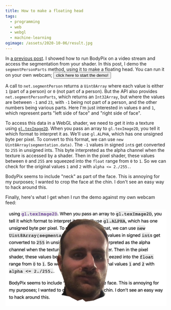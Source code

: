 ```yaml
---
title: How to make a floating head
tags:
  - programming
  - web
  - webgl
  - machine-learning
ogimage: /assets/2020-10-06/result.jpg
---
```


In [a previous post](/2020/09/24/using-bodypix-segmentation-in-a-webgl-shader/).
I showed how to run BodyPix on a video stream
and access the segmentation from your shader.
In this post,
I demo the `segmentPersonParts` method,
using it to make a floating head.
You can run it on your own webcam;
<button onclick="main(); this.onclick=null">click here to start the demo!</button>

A call to `net.segmentPerson` returns a `Uint8Array`
where each value is either `1` (part of a person)
or `0` (not part of a person).
But the API also provides `net.segmentPersonParts`,
which returns an `Int32Array`,
but where the values are between `-1` and `23`,
with `-1` being not part of a person,
and the other numbers being various parts.
Here I'm just interested in values `0` and `1`,
which represent parts "left side of face" and "right side of face".

To access this data in a WebGL shader,
we need to get it into a texture using [`gl.texImage2D`](https://developer.mozilla.org/en-US/docs/Web/API/WebGLRenderingContext/texImage2D).
When you pass an array to `gl.texImage2D`,
you tell it which format to interpret it as.
We'll use `gl.ALPHA`, which has one unsigned byte per pixel.
To convert to this format, we can use `new Uint8Array(segmentation.data)`.
The `-1` values in signed `int`s get converted to `255` in unsigned ints.
This byte interpreted as the alpha channel when the texture is accessed by a shader.
Then in the pixel shader, these values between `0` and `255`
are squeezed into the `float` range from `0` to `1`.
So we can check for the original values `1` and `2` with
`alpha <= 2./255.`.

BodyPix seems to include "neck" as part of the face.
This is annoying for my purposes;
I wanted to crop the face at the chin.
I don't see an easy way to hack around this.

Finally, here's what I get when I run the demo against my own webcam feed:

<p><img src="/assets/2020-10-06/result.jpg"/></p>

<canvas id="display" style="position: fixed; bottom: 0; right: 0;"></canvas>

<script src="https://cdn.jsdelivr.net/npm/@tensorflow/tfjs@2.4"></script>

<script src="https://cdn.jsdelivr.net/npm/@tensorflow-models/body-pix@2.0"></script>

<script id="fragment-shader" type="glsl">
  precision mediump float;

  uniform sampler2D frame;
  uniform sampler2D mask;

  uniform float texWidth;
  uniform float texHeight;

  void main(void) {
    vec2 texCoord = vec2(gl_FragCoord.x/texWidth, 1.0 - (gl_FragCoord.y/texHeight));
    //gl_FragColor = texture2D(mask, texCoord);
    gl_FragColor = vec4(texture2D(frame, texCoord).rgb, texture2D(mask, texCoord).a <= 2./255. ? 1. : 0.);
  }
</script>
<video id="webcam" style="display: none;"></video>

<script>
  const webcamVideoEl = document.getElementById('webcam');
  const displayCanvasEl = document.getElementById("display");
  const gl = displayCanvasEl.getContext("webgl", { premultipliedAlpha: false });

  const vs = gl.createShader(gl.VERTEX_SHADER);
  gl.shaderSource(vs, 'attribute vec2 c; void main(void) { gl_Position=vec4(c, 0.0, 1.0); }');
  gl.compileShader(vs);

  const fs = gl.createShader(gl.FRAGMENT_SHADER);
  gl.shaderSource(fs, document.getElementById("fragment-shader").innerText);
  gl.compileShader(fs);
  if (!gl.getShaderParameter(fs, gl.COMPILE_STATUS)) {
    console.error(gl.getShaderInfoLog(fs));
  }

  const prog = gl.createProgram();
  gl.attachShader(prog, vs);
  gl.attachShader(prog, fs);
  gl.linkProgram(prog);
  gl.useProgram(prog);

  const vb = gl.createBuffer();
  gl.bindBuffer(gl.ARRAY_BUFFER, vb);
  gl.bufferData(gl.ARRAY_BUFFER, new Float32Array([ -1,1,  -1,-1,  1,-1,  1,1 ]), gl.STATIC_DRAW);

  const coordLoc = gl.getAttribLocation(prog, 'c');
  gl.vertexAttribPointer(coordLoc, 2, gl.FLOAT, false, 0, 0);
  gl.enableVertexAttribArray(coordLoc);

  gl.activeTexture(gl.TEXTURE0);
  const frame = gl.createTexture();
  gl.bindTexture(gl.TEXTURE_2D, frame);
  gl.texParameteri(gl.TEXTURE_2D, gl.TEXTURE_WRAP_S, gl.CLAMP_TO_EDGE);
  gl.texParameteri(gl.TEXTURE_2D, gl.TEXTURE_WRAP_T, gl.CLAMP_TO_EDGE);
  gl.texParameteri(gl.TEXTURE_2D, gl.TEXTURE_MIN_FILTER, gl.LINEAR);

  gl.activeTexture(gl.TEXTURE1);
  const background = gl.createTexture();
  gl.bindTexture(gl.TEXTURE_2D, background);
  gl.texParameteri(gl.TEXTURE_2D, gl.TEXTURE_WRAP_S, gl.CLAMP_TO_EDGE);
  gl.texParameteri(gl.TEXTURE_2D, gl.TEXTURE_WRAP_T, gl.CLAMP_TO_EDGE);
  gl.texParameteri(gl.TEXTURE_2D, gl.TEXTURE_MIN_FILTER, gl.LINEAR);

  const frameTexLoc = gl.getUniformLocation(prog, "frame");
  const maskTexLoc = gl.getUniformLocation(prog, "mask");
  const texWidthLoc = gl.getUniformLocation(prog, "texWidth");
  const texHeightLoc = gl.getUniformLocation(prog, "texHeight");

  async function main() {
    const stream = await navigator.mediaDevices.getUserMedia({ video: { facingMode: 'user' } });
    webcamVideoEl.srcObject = stream;
    webcamVideoEl.play();
    const net = await bodyPix.load({
      architecture: 'MobileNetV1',
      outputStride: 16,
      multiplier: 0.75,
      quantBytes: 2
    });

    function renderLoop(now, metadata) {
      displayCanvasEl.width = metadata.width;
      displayCanvasEl.height = metadata.height;
      gl.viewport(0, 0, metadata.width, metadata.height);
      gl.activeTexture(gl.TEXTURE0);
      gl.texImage2D(gl.TEXTURE_2D, 0, gl.RGB, gl.RGB, gl.UNSIGNED_BYTE, webcamVideoEl);
      gl.uniform1i(frameTexLoc, 0);
      gl.uniform1i(maskTexLoc, 1);
      gl.uniform1f(texWidthLoc, metadata.width);
      gl.uniform1f(texHeightLoc, metadata.height);
      gl.drawArrays(gl.TRIANGLE_FAN, 0, 4);

      webcamVideoEl.requestVideoFrameCallback(renderLoop);
    }
    webcamVideoEl.requestVideoFrameCallback(renderLoop);

    async function segmentLoop(now, metadata) {
      // Work around this bug: https://github.com/tensorflow/tfjs-models/pull/523
      webcamVideoEl.width = metadata.width;
      webcamVideoEl.height = metadata.height;

      const segmentation = await net.segmentPersonParts(webcamVideoEl, {
        internalResolution: 'medium',  // does make a difference; TODO investigate what precisely this does
        maxDetections: 1,
        segmentationThreshold: 0.7,
        flipHorizontal: false,
        scoreThreshold: 0.2
      });

      const byteData = new Uint8Array(segmentation.data);

      gl.activeTexture(gl.TEXTURE1);
      gl.texImage2D(
        gl.TEXTURE_2D,        // target
        0,                    // level
        gl.ALPHA,             // internalformat
        segmentation.width,   // width
        segmentation.height,  // height
        0,                    // border, "Must be 0"
        gl.ALPHA,             // format, "must be the same as internalformat"
        gl.UNSIGNED_BYTE,     // type of data below
        byteData     // pixels
      );

      webcamVideoEl.requestVideoFrameCallback(segmentLoop);
    }
    webcamVideoEl.requestVideoFrameCallback(segmentLoop);
  };
</script>
